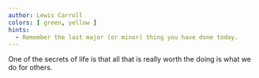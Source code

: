 ```yaml
---
author: Lewis Carroll
colors: [ green, yellow ]
hints:
  - Remember the last major (or minor) thing you have done today.
---
```

One of the secrets of life is that all that is really worth the doing is what we do for others.
